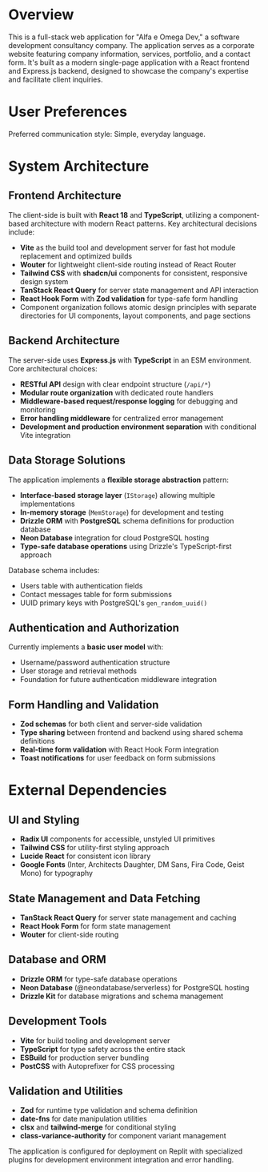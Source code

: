 # Overview

This is a full-stack web application for "Alfa e Omega Dev," a software development consultancy company. The application serves as a corporate website featuring company information, services, portfolio, and a contact form. It's built as a modern single-page application with a React frontend and Express.js backend, designed to showcase the company's expertise and facilitate client inquiries.

# User Preferences

Preferred communication style: Simple, everyday language.

# System Architecture

## Frontend Architecture

The client-side is built with **React 18** and **TypeScript**, utilizing a component-based architecture with modern React patterns. Key architectural decisions include:

- **Vite** as the build tool and development server for fast hot module replacement and optimized builds
- **Wouter** for lightweight client-side routing instead of React Router
- **Tailwind CSS** with **shadcn/ui** components for consistent, responsive design system
- **TanStack React Query** for server state management and API interaction
- **React Hook Form** with **Zod validation** for type-safe form handling
- Component organization follows atomic design principles with separate directories for UI components, layout components, and page sections

## Backend Architecture

The server-side uses **Express.js** with **TypeScript** in an ESM environment. Core architectural choices:

- **RESTful API** design with clear endpoint structure (`/api/*`)
- **Modular route organization** with dedicated route handlers
- **Middleware-based request/response logging** for debugging and monitoring
- **Error handling middleware** for centralized error management
- **Development and production environment separation** with conditional Vite integration

## Data Storage Solutions

The application implements a **flexible storage abstraction** pattern:

- **Interface-based storage layer** (`IStorage`) allowing multiple implementations
- **In-memory storage** (`MemStorage`) for development and testing
- **Drizzle ORM** with **PostgreSQL** schema definitions for production database
- **Neon Database** integration for cloud PostgreSQL hosting
- **Type-safe database operations** using Drizzle's TypeScript-first approach

Database schema includes:
- Users table with authentication fields
- Contact messages table for form submissions
- UUID primary keys with PostgreSQL's `gen_random_uuid()`

## Authentication and Authorization

Currently implements a **basic user model** with:
- Username/password authentication structure
- User storage and retrieval methods
- Foundation for future authentication middleware integration

## Form Handling and Validation

- **Zod schemas** for both client and server-side validation
- **Type sharing** between frontend and backend using shared schema definitions
- **Real-time form validation** with React Hook Form integration
- **Toast notifications** for user feedback on form submissions

# External Dependencies

## UI and Styling
- **Radix UI** components for accessible, unstyled UI primitives
- **Tailwind CSS** for utility-first styling approach
- **Lucide React** for consistent icon library
- **Google Fonts** (Inter, Architects Daughter, DM Sans, Fira Code, Geist Mono) for typography

## State Management and Data Fetching
- **TanStack React Query** for server state management and caching
- **React Hook Form** for form state management
- **Wouter** for client-side routing

## Database and ORM
- **Drizzle ORM** for type-safe database operations
- **Neon Database** (@neondatabase/serverless) for PostgreSQL hosting
- **Drizzle Kit** for database migrations and schema management

## Development Tools
- **Vite** for build tooling and development server
- **TypeScript** for type safety across the entire stack
- **ESBuild** for production server bundling
- **PostCSS** with Autoprefixer for CSS processing

## Validation and Utilities
- **Zod** for runtime type validation and schema definition
- **date-fns** for date manipulation utilities
- **clsx** and **tailwind-merge** for conditional styling
- **class-variance-authority** for component variant management

The application is configured for deployment on Replit with specialized plugins for development environment integration and error handling.